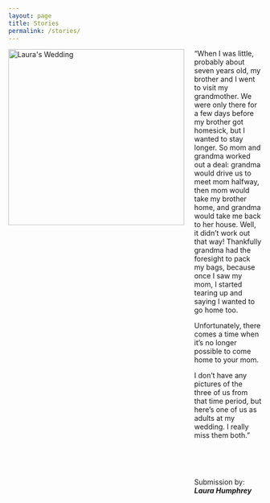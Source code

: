 ```yaml
---
layout: page
title: Stories
permalink: /stories/
---
```


<div style="display: flex; align-items: flex-start; gap: 20px; margin-bottom: 80px;">
  <img src="{{ '/assets/images/karenGrandmaLauraWedding.jpg' | relative_url }}"
       alt="Laura's Wedding"
       width="350"
       style="flex-shrink: 0;">
  <div>
  “When I was little, probably about seven years old, my brother and I went to visit my grandmother. We were only there for a few days before my brother got homesick, but I wanted to stay longer. So mom and grandma worked out a deal: grandma would drive us to meet mom halfway, then mom would take my brother home, and grandma would take me back to her house. Well, it didn’t work out that way! Thankfully grandma had the foresight to pack my bags, because once I saw my mom, I started tearing up and saying I wanted to go home too.

Unfortunately, there comes a time when it’s no longer possible to come home to your mom.


I don’t have any pictures of the three of us from that time period, but here’s one of us as adults at my wedding. I really miss them both.”


&nbsp;
<p></p>
&nbsp;

Submission by: <b><i>Laura Humphrey</i></b>
  </div>
</div>


